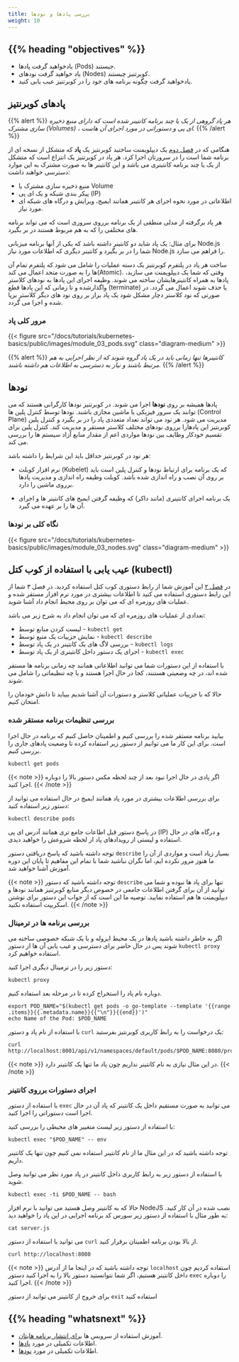 ```yaml
---
title: بررسی پادها و نودها
weight: 10
---
```


## {{% heading "objectives" %}}

* یادخواهید گرفت پادها (Pods) جیستند.
* یاد خواهید گرفت نودهای (Nodes) کوبرتنیز چیستند.
* یادخواهید گرفت چگونه برنامه های خود را در کوبرتنیز عیب یابی کنید.

## پادهای کوبرنتیز

{{% alert %}}
_هر پاد گروهی از یک یا چند برنامه کانتینر شده است که دارای منبع ذخیره سازی مشترک (Volumes) ، ای پی و دستوراتی در مورد اجرای آن هاست._
{{% /alert %}}

هنگامی که در [فصل دوم](/docs/tutorials/kubernetes-basics/deploy-app/deploy-intro/) یک دیپلویمنت ساختید کوبرنتیز یک **پاد** که متشکل از نسخه ای از برنامه شما است را در سرورتان اجرا کرد. هر پاد در کوبرتنیز یک انتزاع است که متشکل از یک یا چند برنامه کانتینری می باشد و این کانتینر ها به صورت مشترک به این موارد دسترسی خواهند داشت:

* منبع ذخیره سازی مشترک یا Volume
* پیکر بندی شبکه و یک ای پی (IP)
* اطلاعاتی در مورد نحوه اجرای هر کانتینر همانند ایمیج، ویرایش و درگاه های شبکه ای مورد نیاز.

هر پاد برگرفته از مدلی منطقی از یک برنامه برروی سروری است که می تواند برنامه های مختلفی را که به هم مربوط هستند در بر بگیرد.

برای مثال: یک پاد شاید دو کانتینر داشته باشد که یکی از آنها برنامه میزبانی Node.js شما را در بر بگیرد و کانتینر دیگری که اطلاعات مورد نیاز Node.js را فراهم می سازد.

ساخت هر پاد در پلتفرم کوبرنتیز یک دسته عملیات را شامل می شود که پلتفرم تمام آن ها را به صورت متحد اعمال می کند(Atomic).
وقتی که شما یک دیپلویمنت می سازید، پادها به همراه کانتینرهایشان ساخته می شوند.
وظیفه اجرای این پادها به نودهای کلاستر واگذارشده و تا زمانی که این پادها قطع (terminate) یا حذف شوند اعمال می گردد.
در صورتی که نود کلاستر دچار مشکل شود یک پاد برار بر روی نود های دیگر کلاستر برپا شده و اجرا می گردد.

### مرور کلی پاد

{{< figure src="/docs/tutorials/kubernetes-basics/public/images/module_03_pods.svg" class="diagram-medium" >}}

{{% alert %}}
_کانتینرها تنها زمانی باید در یک پاد گروه شوند که از نظر احرایی به هم مرتبط باشند و نیاز به دسترسی به اطلاعات هم داشته باشند._
{{% /alert %}}

## نودها

پادها همیشه بر روی **نودها** اجرا می شوند. در کوبرتنیز نودها کارگرانی هستند که می توانند یک سرور فیزیکی یا ماشین مجازی باشند. نودها توسط کنترل پلین ها (Control Plane) مدیریت می شود. هر نود می تواند تعداد متعددی پاد را در بر بگیرد و کنترل پلین کوبرنتیز این پادهارا برروی نودهای مختلف کلاستر مستقر و مدیریت کند.
کنترل پلین برای تقسیم خودکار وظایف بین نودها مواردی اعم از مقدار منابع آزاد سیستم ها را بررسی می کند.

هر نود در کوبرنتیز حداقل باید این شرایط را داشته باشد:

* نرم افزار کوبلت (Kubelet) که یک برنامه برای ارتباط نودها و کنترل پلین است باید بر روی آن نصب و راه اندازی شده باشد. کوبلت وظیفه راه اندازی و مدیریت پادها برروی ماشین را دارد.

* یک برنامه اجرای کانتینری (مانند داکر) که وظیفه گرفتن ایمیج های کانتینر ها و اجرای آن ها را بر عهده می گیرد.

### نگاه کلی بر نودها

{{< figure src="/docs/tutorials/kubernetes-basics/public/images/module_03_nodes.svg" class="diagram-medium" >}}

## عیب یابی با استفاده از کوب کتل (kubectl)

در [فصل ۲](/docs/tutorials/kubernetes-basics/deploy-app/deploy-intro/) این آموزش شما از رابط دستوری کوب کتل استفاده کردید. در فصل ۳ شما از این رابط دستوری استفاده می کنید تا اطلاعات بیشتری در مورد نرم افزار مستقر شده و عملیات های روزمره ای که می توان بر روی محیط انجام داد آشنا شوید.

تعدادی از عملیات های روزمره ای که می توان انجام داد به شرح زیر می باشد:

* لیست کردن منابع توسط - `kubectl get`
* نمایش جزییات یک منبع توسط - `kubectl describe`
* بررسی لاگ های یک کانتینر در یک پاد توسط - `kubectl logs`
* اجرای یک دستور داخل کانتینری از یک پاد توسط - `kubectl exec`

با استفاده از این دستورات شما می توانید اطلاعاتی همانند چه زمانی برنامه ها مستقر شده اند، در چه وضعیتی هستنند، کجا در حال اجرا هستند و یا چه تنظیماتی را شامل می شوند.

حالا که با جزییات عملیاتی کلاستر و دستورات آن آشنا شدیم بییاید تا دانش خودمان را امتحان کنیم.

### بررسی تنظیمات برنامه مستقر شده

بیایید برنامه مستقر شده را بررسی کنیم و اطمینان حاصل کنیم که برنامه در حال اجرا است.
برای این کار ما می توانیم از دستور زیر استفاده کرده تا وضعیت پادهای جاری را بررسی کنیم.

```shell
kubectl get pods
```

{{< note >}}
اگر پادی در حال اجرا نبود بعد از چند لحظه مکس دستور بالا را دوباره اجرا کنید.
{{< /note >}}

برای بررسی اطلاعات بیشتری در مورد پاد همانند ایمیج در حال استفاده می توانید از دستور زیر استفاده کنید:

```shell
kubectl describe pods
```

در پاسخ دستور قبل اطاعات جامع تری همانند آدرس ای پی (IP) و درگاه های در حال استفاده و لیستی از رویدادهای پاد از لحظه شروعش را خواهید دیدی.

توجه داشته باشید که پاسخ دریافتی دستور `describe` بسیار زیاد است و مواردی از آن را ما هنوز مرور نکرده ایم، اما نگران نباشید شما با تمام این مفاهیم تا پایان این دوره آموزش آشنا خواهید شد.

{{< note >}}
توجه داشته باشید که دستور `describe` تنها برای پاد ها نبوده و شما می توانید از آن برای گرفتن اطلاعات جامعی در خصوص دیگر منابع کوبرتنیز همانند نودها و دیپلویمنت ها هم استفاده نمایید. توصیه ما این است که از جواب این دستور برای نوشتن اسکریپت استفاده نکنید.
{{< /note >}}

### بررسی برنامه ها در ترمینال

اگر به خاطر داشته باشید پادها در یک محیط ایزوله و با یک شبکه خصوصی ساخته می شوند پس در حال حاضر برای دسترسی و عیب یابی آن ها از دستور `kubectl proxy` استفاده خواهیم کرد.

دستور زیر را در ترمینال دیگری اجرا کنید:

```shell
kubectl proxy
```

دوباره نام پاد را استخراج کرده تا در مرحله بعد استفاده کنیم.

```shell
export POD_NAME="$(kubectl get pods -o go-template --template '{{range .items}}{{.metadata.name}}{{"\n"}}{{end}}')"
echo Name of the Pod: $POD_NAME
```

با استفاده از نام پاد و دستور `curl` یک درخواست را به رابط کاربری کوبرنتیز بفرستید:

```shell
curl http://localhost:8001/api/v1/namespaces/default/pods/$POD_NAME:8080/proxy/
```

{{< note >}}
در این مثال نیازی به نام کانتینر نداریم چون پاد ما تنها یک کانتینر دارد.
{{< /note >}}

### اجرای دستورات برروی کانتینر

با استفاده از دستور `exec` می توانید به صورت مستقیم داخل یک کانتینر که پاد آن در حال اجرا است دستوراتی را اجرا کنید.

با استفاده از دستور زیر لیست متغییر های محیطی را بررسی کنید:

```shell
kubectl exec "$POD_NAME" -- env
```

توجه داشته باشید که در این مثال ما از نام کانتینر استفاده نمی کنیم چون تنها یک کانتینر داریم.

با استفاده از دستور زیر به رابط کاربری داخل کانتینر در پاد مورد نظر می توانید وصل شوید.

```shell
kubectl exec -ti $POD_NAME -- bash
```

حالا که به کانتینر وصل هستید می توانید با نرم افزار NodeJS نصب شده در آن کار کنید. به طور مثال با استفاده از دستور زیر سورس کد برنامه اجرایی در این پاد را خواهید دید:

```shell
cat server.js
```

می توانید با استفاده از دستور `curl` از بالا بودن برنامه اطمینان برقرار کنید.

```shell
curl http://localhost:8080
```

{{< note >}}
توجه داشته باشید که در اینجا ما از آدرس `localhost` استفاده کردیم چون داخل کانتینر هستیم، اگر شما نتوانستید دستور بالا را به اجرا کنید دستور `exec` را دوباره اجرا کنید.
{{< /note >}}

برای خروج از کانتینر می توانید از دستور `exit` استفاده کنید

## {{% heading "whatsnext" %}}


* آموزش استفاده از سرویس ها [برای انتشار برنامه هایتان](/docs/tutorials/kubernetes-basics/expose/expose-intro/).
* اطلاعات تکمیلی در مورد [پادها](/docs/concepts/workloads/pods/).
* اطلاعات تکمیلی در مورد [نودها](/docs/concepts/architecture/nodes/).
